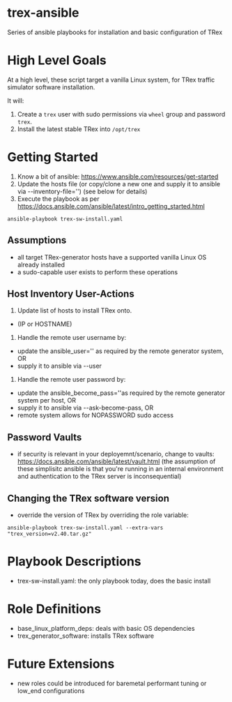 # trex-ansible
Series of ansible playbooks for installation and basic configuration of TRex

# High Level Goals

At a high level, these script target a vanilla Linux system, for TRex traffic simulator software installation.

It will:
1. Create a `trex` user with sudo permissions via `wheel` group and password `trex`.
1. Install the latest stable TRex into `/opt/trex`


# Getting Started
1. Know a bit of ansible: https://www.ansible.com/resources/get-started
1. Update the hosts file (or copy/clone a new one and supply it to ansible via --inventory-file='')
   (see below for details)
1. Execute the playbook as per https://docs.ansible.com/ansible/latest/intro_getting_started.html
```
ansible-playbook trex-sw-install.yaml
```

## Assumptions
* all target TRex-generator hosts have a supported vanilla Linux OS already installed
* a sudo-capable user exists to perform these operations

## Host Inventory User-Actions
1. Update list of hosts to install TRex onto.
  * (IP or HOSTNAME)
1. Handle the remote user username by:
  * update the ansible_user='' as required by the remote generator system, OR
  * supply it to ansible via --user
1. Handle the remote user password by:
  * update the ansible_become_pass=''as required by the remote generator system per host, OR
  * supply it to ansible via --ask-become-pass, OR
  * remote system allows for NOPASSWORD sudo access
    
## Password Vaults
* if security is relevant in your deployemnt/scenario, change to vaults:
  https://docs.ansible.com/ansible/latest/vault.html
  (the assumption of these simplisitc ansible is that you're running in an
  internal environment and authentication to the TRex server is inconsequential)
    
## Changing the TRex software version
* override the version of TRex by overriding the role variable:
```
ansible-playbook trex-sw-install.yaml --extra-vars "trex_version=v2.40.tar.gz"
```
    
# Playbook Descriptions
* trex-sw-install.yaml: the only playbook today, does the basic install

# Role Definitions
* base_linux_platform_deps: deals with basic OS dependencies
* trex_generator_software: installs TRex software
 
# Future Extensions
* new roles could be introduced for baremetal performant tuning or low_end configurations
